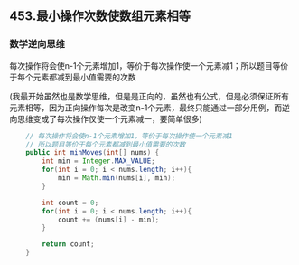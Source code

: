 ## 453.最小操作次数使数组元素相等

### 数学逆向思维

每次操作将会使n-1个元素增加1，等价于每次操作使一个元素减1；所以题目等价于每个元素都减到最小值需要的次数

(我最开始虽然也是数学思维，但是是正向的，虽然也有公式，但是必须保证所有元素相等，因为正向操作每次是改变n-1个元素，最终只能通过一部分用例，而逆向思维变成了每次操作仅使一个元素减一，要简单很多)

```java
    // 每次操作将会使n-1个元素增加1，等价于每次操作使一个元素减1
    // 所以题目等价于每个元素都减到最小值需要的次数
    public int minMoves(int[] nums) {
        int min = Integer.MAX_VALUE;
        for(int i = 0; i < nums.length; i++){
            min = Math.min(nums[i], min);
        }

        int count = 0;
        for(int i = 0; i < nums.length; i++){
            count += (nums[i] - min);
        }

        return count;
    }
```


